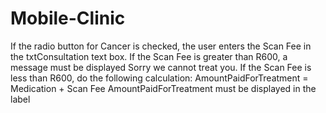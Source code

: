 # Mobile-Clinic
If the radio button for Cancer is checked, the user enters the Scan Fee in the txtConsultation text box. If the Scan Fee is greater than R600, a message must be displayed Sorry we cannot treat you. If the Scan Fee is less than R600, do the following calculation:  AmountPaidForTreatment = Medication + Scan Fee AmountPaidForTreatment must be displayed in the label

